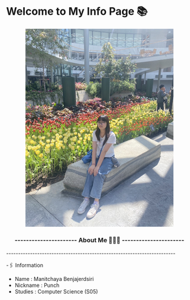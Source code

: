 # Welcome to My Info Page 📚 
<div style="text-align: center;">
 <img src="IMG_5122.jpeg" alt="punch" width="400" />
 <h3>---------------------- About Me 💁🏻‍♀️ ----------------------</h3>
</div>
-----------------------------------------------------------------------

-🖇️ Information 
 - Name : Manitchaya Benjajerdsiri
 - Nickname : Punch
 - Studies : Computer Science (S05)
   


